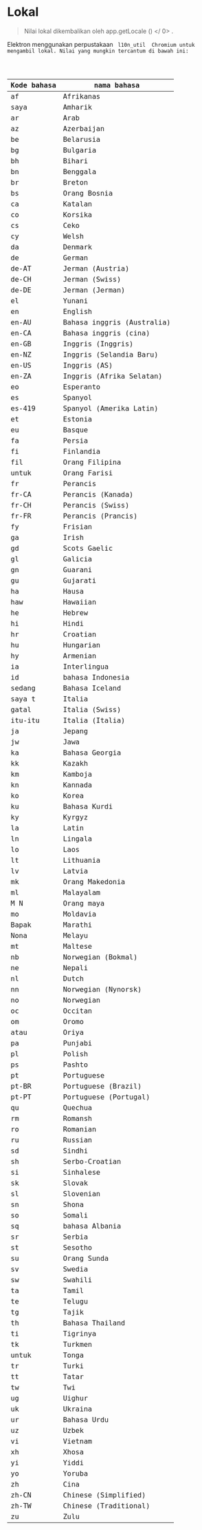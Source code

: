 # Lokal

> Nilai lokal dikembalikan oleh  app.getLocale () </ 0> .</p>
</blockquote>

<p>Elektron menggunakan perpustakaan <code> l10n_util </ 0> Chromium untuk mengambil lokal. Nilai yang mungkin tercantum di bawah ini:</p>

<table>
<thead>
<tr>
  <th>Kode bahasa</th>
  <th>nama bahasa</th>
</tr>
</thead>
<tbody>
<tr>
  <td>af</td>
  <td>Afrikanas</td>
</tr>
<tr>
  <td>saya</td>
  <td>Amharik</td>
</tr>
<tr>
  <td>ar</td>
  <td>Arab</td>
</tr>
<tr>
  <td>az</td>
  <td>Azerbaijan</td>
</tr>
<tr>
  <td>be</td>
  <td>Belarusia</td>
</tr>
<tr>
  <td>bg</td>
  <td>Bulgaria</td>
</tr>
<tr>
  <td>bh</td>
  <td>Bihari</td>
</tr>
<tr>
  <td>bn</td>
  <td>Benggala</td>
</tr>
<tr>
  <td>br</td>
  <td>Breton</td>
</tr>
<tr>
  <td>bs</td>
  <td>Orang Bosnia</td>
</tr>
<tr>
  <td>ca</td>
  <td>Katalan</td>
</tr>
<tr>
  <td>co</td>
  <td>Korsika</td>
</tr>
<tr>
  <td>cs</td>
  <td>Ceko</td>
</tr>
<tr>
  <td>cy</td>
  <td>Welsh</td>
</tr>
<tr>
  <td>da</td>
  <td>Denmark</td>
</tr>
<tr>
  <td>de</td>
  <td>German</td>
</tr>
<tr>
  <td>de-AT</td>
  <td>Jerman (Austria)</td>
</tr>
<tr>
  <td>de-CH</td>
  <td>Jerman (Swiss)</td>
</tr>
<tr>
  <td>de-DE</td>
  <td>Jerman (Jerman)</td>
</tr>
<tr>
  <td>el</td>
  <td>Yunani</td>
</tr>
<tr>
  <td>en</td>
  <td>English</td>
</tr>
<tr>
  <td>en-AU</td>
  <td>Bahasa inggris (Australia)</td>
</tr>
<tr>
  <td>en-CA</td>
  <td>Bahasa inggris (cina)</td>
</tr>
<tr>
  <td>en-GB</td>
  <td>Inggris (Inggris)</td>
</tr>
<tr>
  <td>en-NZ</td>
  <td>Inggris (Selandia Baru)</td>
</tr>
<tr>
  <td>en-US</td>
  <td>Inggris (AS)</td>
</tr>
<tr>
  <td>en-ZA</td>
  <td>Inggris (Afrika Selatan)</td>
</tr>
<tr>
  <td>eo</td>
  <td>Esperanto</td>
</tr>
<tr>
  <td>es</td>
  <td>Spanyol</td>
</tr>
<tr>
  <td>es-419</td>
  <td>Spanyol (Amerika Latin)</td>
</tr>
<tr>
  <td>et</td>
  <td>Estonia</td>
</tr>
<tr>
  <td>eu</td>
  <td>Basque</td>
</tr>
<tr>
  <td>fa</td>
  <td>Persia</td>
</tr>
<tr>
  <td>fi</td>
  <td>Finlandia</td>
</tr>
<tr>
  <td>fil</td>
  <td>Orang Filipina</td>
</tr>
<tr>
  <td>untuk</td>
  <td>Orang Farisi</td>
</tr>
<tr>
  <td>fr</td>
  <td>Perancis</td>
</tr>
<tr>
  <td>fr-CA</td>
  <td>Perancis (Kanada)</td>
</tr>
<tr>
  <td>fr-CH</td>
  <td>Perancis (Swiss)</td>
</tr>
<tr>
  <td>fr-FR</td>
  <td>Perancis (Prancis)</td>
</tr>
<tr>
  <td>fy</td>
  <td>Frisian</td>
</tr>
<tr>
  <td>ga</td>
  <td>Irish</td>
</tr>
<tr>
  <td>gd</td>
  <td>Scots Gaelic</td>
</tr>
<tr>
  <td>gl</td>
  <td>Galicia</td>
</tr>
<tr>
  <td>gn</td>
  <td>Guarani</td>
</tr>
<tr>
  <td>gu</td>
  <td>Gujarati</td>
</tr>
<tr>
  <td>ha</td>
  <td>Hausa</td>
</tr>
<tr>
  <td>haw</td>
  <td>Hawaiian</td>
</tr>
<tr>
  <td>he</td>
  <td>Hebrew</td>
</tr>
<tr>
  <td>hi</td>
  <td>Hindi</td>
</tr>
<tr>
  <td>hr</td>
  <td>Croatian</td>
</tr>
<tr>
  <td>hu</td>
  <td>Hungarian</td>
</tr>
<tr>
  <td>hy</td>
  <td>Armenian</td>
</tr>
<tr>
  <td>ia</td>
  <td>Interlingua</td>
</tr>
<tr>
  <td>id</td>
  <td>bahasa Indonesia</td>
</tr>
<tr>
  <td>sedang</td>
  <td>Bahasa Iceland</td>
</tr>
<tr>
  <td>saya t</td>
  <td>Italia</td>
</tr>
<tr>
  <td>gatal</td>
  <td>Italia (Swiss)</td>
</tr>
<tr>
  <td>itu-itu</td>
  <td>Italia (Italia)</td>
</tr>
<tr>
  <td>ja</td>
  <td>Jepang</td>
</tr>
<tr>
  <td>jw</td>
  <td>Jawa</td>
</tr>
<tr>
  <td>ka</td>
  <td>Bahasa Georgia</td>
</tr>
<tr>
  <td>kk</td>
  <td>Kazakh</td>
</tr>
<tr>
  <td>km</td>
  <td>Kamboja</td>
</tr>
<tr>
  <td>kn</td>
  <td>Kannada</td>
</tr>
<tr>
  <td>ko</td>
  <td>Korea</td>
</tr>
<tr>
  <td>ku</td>
  <td>Bahasa Kurdi</td>
</tr>
<tr>
  <td>ky</td>
  <td>Kyrgyz</td>
</tr>
<tr>
  <td>la</td>
  <td>Latin</td>
</tr>
<tr>
  <td>ln</td>
  <td>Lingala</td>
</tr>
<tr>
  <td>lo</td>
  <td>Laos</td>
</tr>
<tr>
  <td>lt</td>
  <td>Lithuania</td>
</tr>
<tr>
  <td>lv</td>
  <td>Latvia</td>
</tr>
<tr>
  <td>mk</td>
  <td>Orang Makedonia</td>
</tr>
<tr>
  <td>ml</td>
  <td>Malayalam</td>
</tr>
<tr>
  <td>M N</td>
  <td>Orang maya</td>
</tr>
<tr>
  <td>mo</td>
  <td>Moldavia</td>
</tr>
<tr>
  <td>Bapak</td>
  <td>Marathi</td>
</tr>
<tr>
  <td>Nona</td>
  <td>Melayu</td>
</tr>
<tr>
  <td>mt</td>
  <td>Maltese</td>
</tr>
<tr>
  <td>nb</td>
  <td>Norwegian (Bokmal)</td>
</tr>
<tr>
  <td>ne</td>
  <td>Nepali</td>
</tr>
<tr>
  <td>nl</td>
  <td>Dutch</td>
</tr>
<tr>
  <td>nn</td>
  <td>Norwegian (Nynorsk)</td>
</tr>
<tr>
  <td>no</td>
  <td>Norwegian</td>
</tr>
<tr>
  <td>oc</td>
  <td>Occitan</td>
</tr>
<tr>
  <td>om</td>
  <td>Oromo</td>
</tr>
<tr>
  <td>atau</td>
  <td>Oriya</td>
</tr>
<tr>
  <td>pa</td>
  <td>Punjabi</td>
</tr>
<tr>
  <td>pl</td>
  <td>Polish</td>
</tr>
<tr>
  <td>ps</td>
  <td>Pashto</td>
</tr>
<tr>
  <td>pt</td>
  <td>Portuguese</td>
</tr>
<tr>
  <td>pt-BR</td>
  <td>Portuguese (Brazil)</td>
</tr>
<tr>
  <td>pt-PT</td>
  <td>Portuguese (Portugal)</td>
</tr>
<tr>
  <td>qu</td>
  <td>Quechua</td>
</tr>
<tr>
  <td>rm</td>
  <td>Romansh</td>
</tr>
<tr>
  <td>ro</td>
  <td>Romanian</td>
</tr>
<tr>
  <td>ru</td>
  <td>Russian</td>
</tr>
<tr>
  <td>sd</td>
  <td>Sindhi</td>
</tr>
<tr>
  <td>sh</td>
  <td>Serbo-Croatian</td>
</tr>
<tr>
  <td>si</td>
  <td>Sinhalese</td>
</tr>
<tr>
  <td>sk</td>
  <td>Slovak</td>
</tr>
<tr>
  <td>sl</td>
  <td>Slovenian</td>
</tr>
<tr>
  <td>sn</td>
  <td>Shona</td>
</tr>
<tr>
  <td>so</td>
  <td>Somali</td>
</tr>
<tr>
  <td>sq</td>
  <td>bahasa Albania</td>
</tr>
<tr>
  <td>sr</td>
  <td>Serbia</td>
</tr>
<tr>
  <td>st</td>
  <td>Sesotho</td>
</tr>
<tr>
  <td>su</td>
  <td>Orang Sunda</td>
</tr>
<tr>
  <td>sv</td>
  <td>Swedia</td>
</tr>
<tr>
  <td>sw</td>
  <td>Swahili</td>
</tr>
<tr>
  <td>ta</td>
  <td>Tamil</td>
</tr>
<tr>
  <td>te</td>
  <td>Telugu</td>
</tr>
<tr>
  <td>tg</td>
  <td>Tajik</td>
</tr>
<tr>
  <td>th</td>
  <td>Bahasa Thailand</td>
</tr>
<tr>
  <td>ti</td>
  <td>Tigrinya</td>
</tr>
<tr>
  <td>tk</td>
  <td>Turkmen</td>
</tr>
<tr>
  <td>untuk</td>
  <td>Tonga</td>
</tr>
<tr>
  <td>tr</td>
  <td>Turki</td>
</tr>
<tr>
  <td>tt</td>
  <td>Tatar</td>
</tr>
<tr>
  <td>tw</td>
  <td>Twi</td>
</tr>
<tr>
  <td>ug</td>
  <td>Uighur</td>
</tr>
<tr>
  <td>uk</td>
  <td>Ukraina</td>
</tr>
<tr>
  <td>ur</td>
  <td>Bahasa Urdu</td>
</tr>
<tr>
  <td>uz</td>
  <td>Uzbek</td>
</tr>
<tr>
  <td>vi</td>
  <td>Vietnam</td>
</tr>
<tr>
  <td>xh</td>
  <td>Xhosa</td>
</tr>
<tr>
  <td>yi</td>
  <td>Yiddi</td>
</tr>
<tr>
  <td>yo</td>
  <td>Yoruba</td>
</tr>
<tr>
  <td>zh</td>
  <td>Cina</td>
</tr>
<tr>
  <td>zh-CN</td>
  <td>Chinese (Simplified)</td>
</tr>
<tr>
  <td>zh-TW</td>
  <td>Chinese (Traditional)</td>
</tr>
<tr>
  <td>zu</td>
  <td>Zulu</td>
</tr>
</tbody>
</table>
